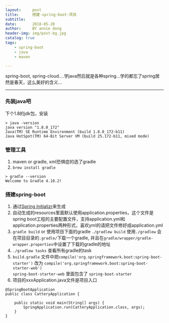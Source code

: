 ```yaml
---
layout:     post
title:      搭建-spring-boot-项目
subtitle:   
date:       2018-05-20
author:     BY annie dong
header-img: img/post-bg.jpg
catalog: true
tags:
    - spring-boot
    - java
    - maven

---
```

spring-boot, spring-cloud....学java然后就是各种spring...学的都忘了spring居然是春天，这么美好的含义...  

---
### 先装java吧
下个1.8的jdk包，安装  
```
> java -version
java version "1.8.0_172"
Java(TM) SE Runtime Environment (build 1.8.0_172-b11)
Java HotSpot(TM) 64-Bit Server VM (build 25.172-b11, mixed mode)
```

### 管理工具 
1. maven or gradle, xml恐惧症的选了gradle  
2. `brew install gradle`  
```
> gradle --version
Welcome to Gradle 4.10.2!
```

### 搭建spring-boot
1. 通过[Spring Initializr](https://start.spring.io/)来生成
2. 自动生成的resources里面默认使用application.properties，这个文件是spring boot工程的主要配置文件，支持application.yml和application.properties两种形式，喜欢yml的请把文件修好成application.yml
3. `gradle build`  or 使用项目下面的gradle `./gradlew build`
使用`./gradlew` 会在项目目录的`.gradle/`下载一个gradle, 并且在`gradle/wrapper/gradle-wrapper.properties`中设置了下载的gradle的地址
4. `./gradlew tasks` 查看所有gradle的task
5. `build.gradle` 文件中把`compile('org.springframework.boot:spring-boot-starter')` 改为 `compile('org.springframework.boot:spring-boot-starter-web')`  
`spring-boot-starter-web` 里面包含了 `spring-boot-starter`
6. 项目的xxxApplication.java文件是项目入口  
```
@SpringBootApplication
public class CatteryApplication {

	public static void main(String[] args) {
		SpringApplication.run(CatteryApplication.class, args);
	}
}
```












